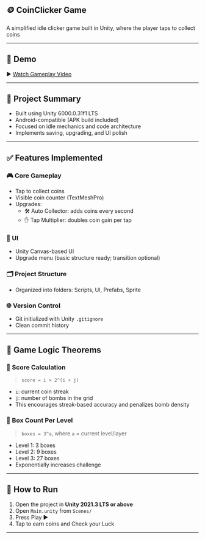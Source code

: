 ## 🪙 CoinClicker Game

A simplified idle clicker game built in Unity, where the player taps to collect coins 

---

## 🎥 Demo

▶️ [Watch Gameplay Video](https://drive.google.com/file/d/1sU2UlPEbZ0yA1nzylmjkOZfNeFeE0Flk/view?usp=sharing)

---

## 📌 Project Summary

- Built using Unity 6000.0.31f1 LTS
- Android-compatible (APK build included)
- Focused on idle mechanics and code architecture
- Implements saving, upgrading, and UI polish

---

## ✅ Features Implemented

### 🎮 Core Gameplay
- Tap to collect coins
- Visible coin counter (TextMeshPro)
- Upgrades:
  - 🛠️ Auto Collector: adds coins every second
  - ✋ Tap Multiplier: doubles coin gain per tap

### 🎨 UI
- Unity Canvas-based UI
- Upgrade menu (basic structure ready; transition optional)

### 🗂️ Project Structure
- Organized into folders: Scripts, UI, Prefabs, Sprite

### 🌐 Version Control
- Git initialized with Unity `.gitignore`
- Clean commit history

---

## 🧮 Game Logic Theorems

### 🔢 Score Calculation

> `score = i × 2^(i + j)`

- `i`: current coin streak  
- `j`: number of bombs in the grid  
- This encourages streak-based accuracy and penalizes bomb density

### 🧱 Box Count Per Level

> `boxes = 3^a`, where `a` = current level/layer

- Level 1: 3 boxes  
- Level 2: 9 boxes  
- Level 3: 27 boxes  
- Exponentially increases challenge

---

## 🚀 How to Run

1. Open the project in **Unity 2021.3 LTS or above**
2. Open `Main.unity` from `Scenes/`
3. Press Play ▶️
4. Tap to earn coins and Check your Luck

---
